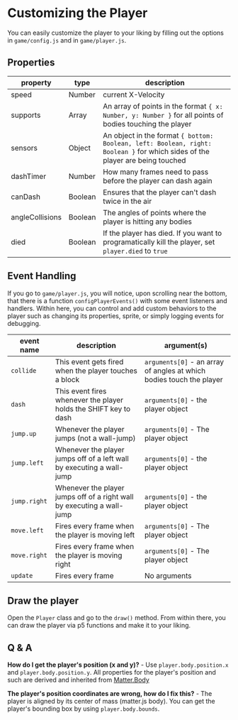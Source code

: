 # Customizing the Player

You can easily customize the player to your liking by filling out the options in `game/config.js` and in `game/player.js`.  

## Properties

| property | type | description
|-|-|-
| speed | Number | current X-Velocity
| supports | Array | An array of points in the format `{ x: Number, y: Number }` for all points of bodies touching the player
| sensors | Object | An object in the format `{ bottom: Boolean, left: Boolean, right: Boolean }` for which sides of the player are being touched
| dashTimer | Number | How many frames need to pass before the player can dash again
| canDash | Boolean | Ensures that the player can't dash twice in the air
| angleCollisions | Boolean | The angles of points where the player is hitting any bodies
| died | Boolean | If the player has died.  If you want to programatically kill the player, set `player.died` to `true`

## Event Handling

If you go to `game/player.js`, you will notice, upon scrolling near the bottom, that there is a function `configPlayerEvents()` with some event listeners and handlers.  Within here, you can control and add custom behaviors to the player such as changing its properties, sprite, or simply logging events for debugging.

| event name | description | argument(s)
|-|-|-|
| `collide` | This event gets fired when the player touches a block | `arguments[0]` - an array of angles at which bodies touch the player
| `dash` | This event fires whenever the player holds the SHIFT key to dash | `arguments[0]` - the player object
| `jump.up` | Whenever the player jumps (not a wall-jump) | `arguments[0]` - The player object
| `jump.left` | Whenever the player jumps off of a left wall by executing a wall-jump | `arguments[0]` - the player object
| `jump.right` | Whenever the player jumps off of a right wall by executing a wall-jump | `arguments[0]` - the player object
| `move.left` | Fires every frame when the player is moving left | `arguments[0]` - The player object
| `move.right` | Fires every frame when the player is moving right | `arguments[0]` - The player object
| `update` | Fires every frame | No arguments

## Draw the player

Open the `Player` class and go to the `draw()` method.  From within there, you can draw the player via p5 functions and make it to your liking.

## Q & A

**How do I get the player's position (x and y)?** - Use `player.body.position.x` and `player.body.position.y`.  All properties for the player's position and such are derived and inherited from [Matter.Body](https://brm.io/matter-js/docs/classes/Body.html)

**The player's position coordinates are wrong, how do I fix this?** - The player is aligned by its center of mass (matter.js body).  You can get the player's bounding box by using `player.body.bounds`.
